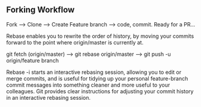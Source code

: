 ## Forking Workflow

Fork --> Clone --> Create Feature branch --> code, commit. Ready for a PR...

Rebase enables you to rewrite the order of history, by moving your commits forward to the point where origin/master is currently at.

git fetch (origin/master) --> git rebase origin/master --> git push -u origin/feature branch

Rebase -i starts an interactive rebasing session, allowing you to edit or merge commits, and is useful for tidying up your personal feature-branch commit messages into something cleaner and more useful to your colleagues.
Git provides clear instructions for adjusting your commit history in an interactive rebasing session.
